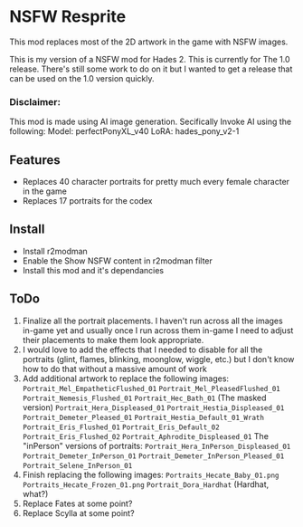 # NSFW Resprite

This mod replaces most of the 2D artwork in the game with NSFW images.

This is my version of a NSFW mod for Hades 2. This is currently for The 1.0 release. There's still some work to do on it but I wanted to get a release that can be used on the 1.0 version quickly.

### Disclaimer:

This mod is made using AI image generation. Secifically Invoke AI using the following:
Model: perfectPonyXL_v40
LoRA: hades_pony_v2-1

## Features

- Replaces 40 character portraits for pretty much every female character in the game
- Replaces 17 portraits for the codex

## Install

- Install r2modman
- Enable the Show NSFW content in r2modman filter
- Install this mod and it's dependancies

## ToDo

1. Finalize all the portrait placements. I haven't run across all the images in-game yet and usually once I run across them in-game I need to adjust their placements to make them look appropriate.
2. I would love to add the effects that I needed to disable for all the portraits (glint, flames, blinking, moonglow, wiggle, etc.) but I don't know how to do that without a massive amount of work
3. Add additional artwork to replace the following images:
    `Portrait_Mel_EmpatheticFlushed_01`
    `Portrait_Mel_PleasedFlushed_01`
    `Portrait_Nemesis_Flushed_01`
    `Portrait_Hec_Bath_01` (The masked version)
    `Portrait_Hera_Displeased_01`
    `Portrait_Hestia_Displeased_01`
    `Portrait_Demeter_Pleased_01`
    `Portrait_Hestia_Default_01_Wrath`
    `Portrait_Eris_Flushed_01`
    `Portrait_Eris_Default_02`
    `Portrait_Eris_Flushed_02`
    `Portrait_Aphrodite_Displeased_01`
    The "inPerson" versions of portraits:
    `Portrait_Hera_InPerson_Displeased_01`
    `Portrait_Demeter_InPerson_01`
    `Portrait_Demeter_InPerson_Pleased_01`
    `Portrait_Selene_InPerson_01`
4. Finish replacing the following images:
    `Portraits_Hecate_Baby_01.png`
    `Portraits_Hecate_Frozen_01.png`
    `Portrait_Dora_Hardhat` (Hardhat, what?)
5. Replace Fates at some point?
6. Replace Scylla at some point?
